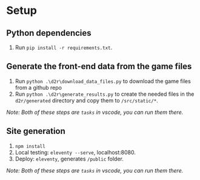 # Setup

## Python dependencies

1. Run `pip install -r requirements.txt`.

## Generate the front-end data from the game files

1. Run `python .\d2r\download_data_files.py` to download the game files from a github repo
2. Run `python .\d2r\generate_results.py` to create the needed files in the `d2r/generated` directory and copy them to `/src/static/*`.

*Note: Both of these steps are `tasks` in vscode, you can run them there.*

## Site generation

1. `npm install`
2. Local testing: `eleventy --serve`, localhost:8080.
3. Deploy: `eleventy`, generates `/public` folder.

*Note: Both of these steps are `tasks` in vscode, you can run them there.*